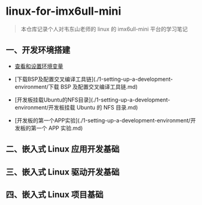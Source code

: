 # linux-for-imx6ull-mini
> 本仓库记录个人对韦东山老师的 linux 的  imx6ull-mini 平台的学习笔记



## 一、开发环境搭建

- [查看和设置环境变量](./1-setting-up-a-development-environment/查看和设置环境变量.md)

- [下载BSP及配置交叉编译工具链](./1-setting-up-a-development-environment/下载 BSP 及配置交叉编译工具链.md)

- [开发板挂载Ubuntu的NFS目录](./1-setting-up-a-development-environment/开发板挂载 Ubuntu 的 NFS 目录.md)

- [开发板的第一个APP实验](./1-setting-up-a-development-environment/开发板的第一个 APP 实验.md)

## 二、嵌入式 Linux 应用开发基础



## 三、嵌入式 Linux 驱动开发基础



## 四、嵌入式 Linux 项目基础

